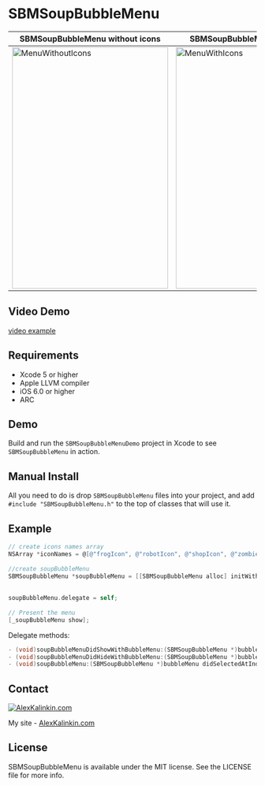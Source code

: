 SBMSoupBubbleMenu
=================

 SBMSoupBubbleMenu without icons  | SBMSoupBubbleMenu with icons
------------- | -------------
<img src="https://github.com/ober01/SBMSoupBubbleMenu/blob/master/ScreenShot/SoupBubbleWithoutIcons.gif" alt="MenuWithoutIcons" width="316" height="490" />  | <img src="https://github.com/ober01/SBMSoupBubbleMenu/blob/master/ScreenShot/SoupBubbleWithIcons.gif" alt="MenuWithIcons" width="316" height="490" />


## Video Demo
[video example](https://www.youtube.com/watch?v=SGhjGoIFWTw&feature=youtu.be)
 


## Requirements
* Xcode 5 or higher
* Apple LLVM compiler
* iOS 6.0 or higher
* ARC

## Demo

Build and run the `SBMSoupBubbleMenuDemo` project in Xcode to see `SBMSoupBubbleMenu` in action. 

## Manual Install

All you need to do is drop `SBMSoupBubbleMenu` files into your project, and add `#include "SBMSoupBubbleMenu.h"` to the top of classes that will use it.

## Example
``` objective-c
// create icons names array
NSArray *iconNames = @[@"frogIcon", @"robotIcon", @"shopIcon", @"zombieIcon"];
    
//create soupBubbleMenu
SBMSoupBubbleMenu *soupBubbleMenu = [[SBMSoupBubbleMenu alloc] initWithIconNames:iconNames 
                                                                            step:90 
                                                                          inView:self.view];
soupBubbleMenu.delegate = self;
    
// Present the menu
[_soupBubbleMenu show];
```

Delegate methods:
``` objective-c
- (void)soupBubbleMenuDidShowWithBubbleMenu:(SBMSoupBubbleMenu *)bubbleMenu;
- (void)soupBubbleMenuDidHideWithBubbleMenu:(SBMSoupBubbleMenu *)bubbleMenu;
- (void)soupBubbleMenu:(SBMSoupBubbleMenu *)bubbleMenu didSelectedAtIndex:(NSInteger)buttonIndex;
```

## Contact

[![AlexKalinkin.com](https://github.com/ober01/SBMSoupBubbleMenu/blob/master/ScreenShot/logoA.png)](http://www.alexkalinkin.com)

My site - [AlexKalinkin.com](http://www.alexkalinkin.com)

## License

SBMSoupBubbleMenu is available under the MIT license. See the LICENSE file for more info.
